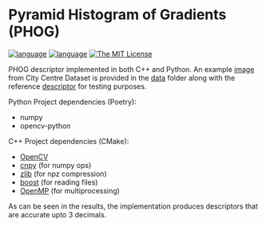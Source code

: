 # Pyramid Histogram of Gradients (PHOG)

[![language](https://img.shields.io/badge/language-python-blue.svg)]()
[![language](https://img.shields.io/badge/language-c++-blue.svg)]()
[![The MIT License](https://img.shields.io/badge/license-MIT-green.svg)](LICENCE)

PHOG descriptor implemented in both C++ and Python. An example [image](data/image_sample.jpg) from City Centre Dataset is provided in the [data](data) folder along with the reference [descriptor](data/image_sample.jpg) for testing purposes.

Python Project dependencies (Poetry):
- numpy
- opencv-python

C++ Project dependencies (CMake):
- [OpenCV](https://opencv.org/)
- [cnpy](https://github.com/saravanabalagi/cnpy) (for numpy ops)
- [zlib](https://www.zlib.net/) (for npz compression)
- [boost](https://www.boost.org/) (for reading files)
- [OpenMP](https://www.openmp.org/) (for multiprocessing)

As can be seen in the results, the implementation produces descriptors that are accurate upto 3 decimals. 
